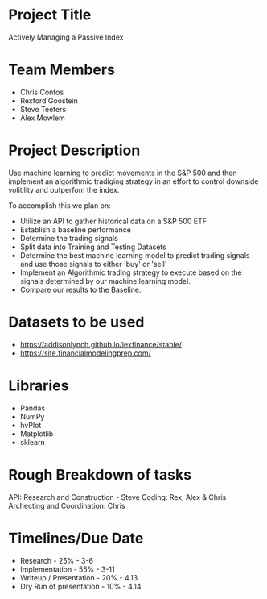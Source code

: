 # Project Title

Actively Managing a Passive Index

# Team Members

- Chris Contos
- Rexford Goostein
- Steve Teeters
- Alex Mowlem

# Project Description

Use machine learning to predict movements in the S&P 500 and then implement an algorithmic tradiging strategy in an effort to control downside volitility and outperfom the index.

To accomplish this we plan on:
- Utilize an API to gather historical data on a S&P 500 ETF
- Establish a baseline performance
- Determine the trading signals
- Split data into Training and Testing Datasets
- Determine the best machine learning model to predict trading signals and use those signals to  either 'buy' or 'sell'
- Implement an Algorithmic trading strategy to execute based on the signals determined by our machine learning model.
- Compare our results to the Baseline.

# Datasets to be used
- https://addisonlynch.github.io/iexfinance/stable/
- https://site.financialmodelingprep.com/

# Libraries
* Pandas
* NumPy
* hvPlot
* Matplotlib
* sklearn


# Rough Breakdown of tasks

API: Research and Construction - Steve
Coding: Rex, Alex & Chris
Archecting and Coordination: Chris

# Timelines/Due Date

- Research - 25% -  3-6
- Implementation - 55%  - 3-11
- Writeup / Presentation - 20% - 4.13
- Dry Run of presentation - 10% - 4.14
